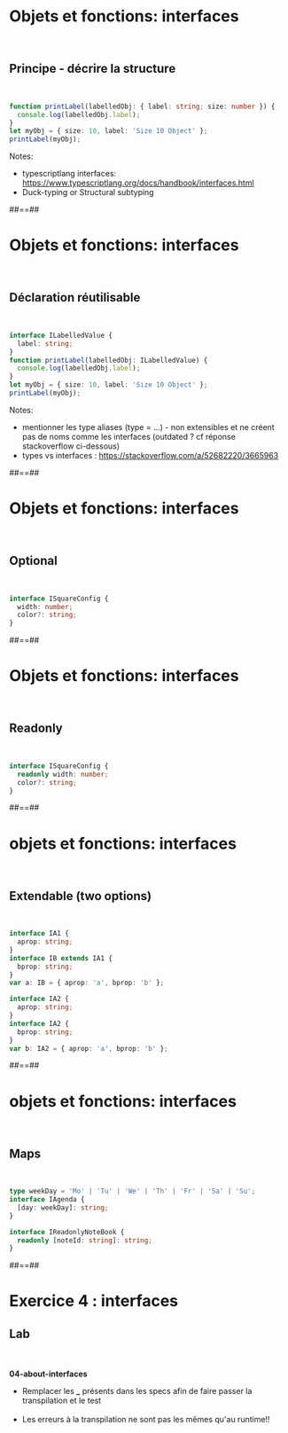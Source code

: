 <!-- .slide: class="with-code inconsolata" -->

# Objets et fonctions: interfaces

<br>

## Principe - décrire la structure

<br>

```typescript
function printLabel(labelledObj: { label: string; size: number }) {
  console.log(labelledObj.label);
}
let myObj = { size: 10, label: 'Size 10 Object' };
printLabel(myObj);
```

<!-- .element: class="big-code" -->

Notes:

- typescriptlang interfaces: https://www.typescriptlang.org/docs/handbook/interfaces.html
- Duck-typing or Structural subtyping

##==##

<!-- .slide: class="with-code inconsolata" -->

# Objets et fonctions: interfaces

<br>

## Déclaration réutilisable

<br>

```typescript
interface ILabelledValue {
  label: string;
}
function printLabel(labelledObj: ILabelledValue) {
  console.log(labelledObj.label);
}
let myObj = { size: 10, label: 'Size 10 Object' };
printLabel(myObj);
```

<!-- .element: class="big-code" -->

Notes:

- mentionner les type aliases (type = ...) - non extensibles et ne créent pas de noms comme les interfaces (outdated ? cf réponse stackoverflow ci-dessous)
- types vs interfaces : https://stackoverflow.com/a/52682220/3665963

##==##

<!-- .slide: class="with-code inconsolata" -->

# Objets et fonctions: interfaces

<br>

## Optional

<br>

```typescript
interface ISquareConfig {
  width: number;
  color?: string;
}
```

<!-- .element: class="big-code" -->

##==##

<!-- .slide: class="with-code inconsolata" -->

# Objets et fonctions: interfaces

<br>

## Readonly

<br>

```typescript
interface ISquareConfig {
  readonly width: number;
  color?: string;
}
```

<!-- .element: class="big-code" -->

##==##

<!-- .slide: class="with-code inconsolata" -->

# objets et fonctions: interfaces

<br>

## Extendable (two options)

<br>

```typescript
interface IA1 {
  aprop: string;
}
interface IB extends IA1 {
  bprop: string;
}
var a: IB = { aprop: 'a', bprop: 'b' };

interface IA2 {
  aprop: string;
}
interface IA2 {
  bprop: string;
}
var b: IA2 = { aprop: 'a', bprop: 'b' };
```

<!-- .element: class="big-code" -->

##==##

<!-- .slide: class="with-code inconsolata" -->

# objets et fonctions: interfaces

<br>

## Maps

<br>

```typescript
type weekDay = 'Mo' | 'Tu' | 'We' | 'Th' | 'Fr' | 'Sa' | 'Su';
interface IAgenda {
  [day: weekDay]: string;
}

interface IReadonlyNoteBook {
  readonly [noteId: string]: string;
}
```

<!-- .element: class="big-code" -->

##==##

<!-- .slide: class="exercice" -->

# Exercice 4 : interfaces

## Lab

<br><br>
<span class="center"><b>04-about-interfaces</b></span>
<br>

- Remplacer les <b>\_</b> présents dans les specs afin de faire passer la transpilation et le test<br><br>
- Les erreurs à la transpilation ne sont pas les mêmes qu'au runtime!!
